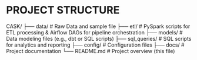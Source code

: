 # PROJECT STRUCTURE
CASK/
├── data/               # Raw Data and sample file
├── etl/                # PySpark scripts for ETL processing & Airflow DAGs for pipeline orchestration
├── models/             # Data modeling files (e.g., dbt or SQL scripts)
├── sql_queries/        # SQL scripts for analytics and reporting
├── config/             # Configuration files
├── docs/               # Project documentation
└── README.md           # Project overview (this file)
